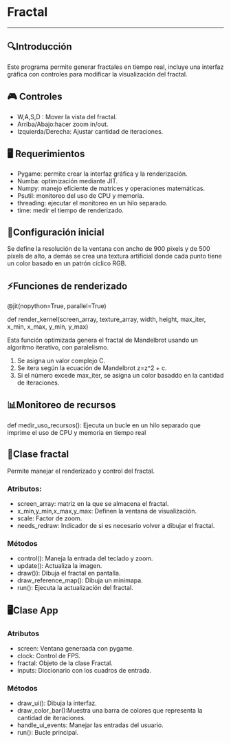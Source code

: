# Fractal

---
## 🔍Introducción
Este programa permite generar fractales en tiempo real, incluye una interfaz gráfica con controles para modificar la visualización del fractal.

## 🎮 Controles
- W,A,S,D : Mover la vista del fractal.
- Arriba/Abajo:hacer zoom in/out.
- Izquierda/Derecha: Ajustar cantidad de iteraciones.
## 🖥️ Requerimientos

- Pygame: permite crear la interfaz gráfica y la renderización.
- Numba: optimización mediante JIT.
- Numpy: manejo eficiente de matrices y operaciones matemáticas. 
- Psutil: monitoreo del uso de CPU y memoria.
- threading: ejecutar el monitoreo en un hilo separado.
- time: medir el tiempo de renderizado.
## 🧮Configuración inicial
Se define la resolución de la ventana con ancho de 900 pixels y de 500 pixels de alto, a demás se crea una textura artificial donde cada punto tiene un color basado en un patrón cíclico RGB.
## ⚡Funciones de renderizado
@jit(nopython=True, parallel=True)

def render_kernel(screen_array, texture_array, width, height, max_iter, x_min, x_max, y_min, y_max)

Esta función optimizada genera el fractal de Mandelbrot usando un algoritmo iterativo, con paralelismo.

1. Se asigna un valor complejo C.
2. Se itera según la ecuación de Mandelbrot z=z^2 + c.
3. Si el número excede max_iter, se asigna un color basaddo en la cantidad de iteraciones.

## 📊Monitoreo de recursos
def medir_uso_recursos():
Ejecuta un bucle en un hilo separado que imprime el uso de CPU y memoria en tiempo real

## 🎨Clase fractal
Permite manejar el renderizado y control del fractal.
### Atributos:

- screen_array: matriz en la que se almacena el fractal.
- x_min,y_min,x_max,y_max: Definen la ventana de visualización.
- scale: Factor de zoom.
- needs_redraw: Indicador de si es necesario volver a dibujar el fractal.

### Métodos

- control(): Maneja la entrada del teclado y zoom.
- update(): Actualiza la imagen.
- draw()): Dibuja el fractal en pantalla.
- draw_reference_map(): Dibuja un minimapa.
- run(): Ejecuta la actualización del fractal.
## 🖥️Clase App
### Atributos
- screen: Ventana generaada con pygame.
- clock: Control de FPS.
- fractal: Objeto de la clase Fractal.
- inputs: Diccionario con los cuadros de entrada.
### Métodos
- draw_ui(): Dibuja la interfaz.
- draw_color_bar():Muestra una barra de colores que representa la cantidad de iteraciones.
- handle_ui_events: Manejar las entradas del usuario.
- run(): Bucle principal.
